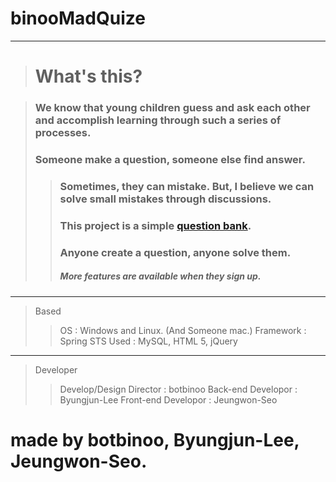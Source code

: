 binooMadQuize
=============

***


> # What's this?

> ### We know that young children guess and ask each other and accomplish learning through such a series of processes.
> ### Someone make a question, someone else find answer.
>> ### Sometimes, they can mistake. But, I believe we can solve small mistakes through discussions.
>> ### This project is a simple [question bank](https://www.google.co.kr/search?q=문제+은행).
>> ### Anyone create a question, anyone solve them.
>> ##### More features are available when they sign up.

***

> Based
>> OS : Windows and Linux. (And Someone mac.)
>> Framework : Spring STS
>> Used : MySQL, HTML 5, jQuery

***

> Developer
>> Develop/Design Director : botbinoo
>> Back-end Developor : Byungjun-Lee
>> Front-end Developor : Jeungwon-Seo


# made by botbinoo, Byungjun-Lee, Jeungwon-Seo.
